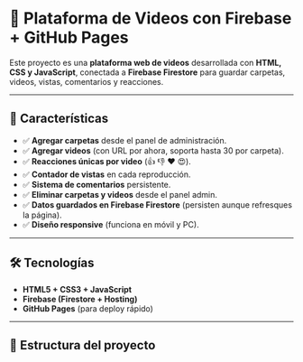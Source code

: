 # 🎥 Plataforma de Videos con Firebase + GitHub Pages

Este proyecto es una **plataforma web de videos** desarrollada con **HTML, CSS y JavaScript**, conectada a **Firebase Firestore** para guardar carpetas, videos, vistas, comentarios y reacciones.

---

## 🚀 Características
- ✅ **Agregar carpetas** desde el panel de administración.  
- ✅ **Agregar videos** (con URL por ahora, soporta hasta 30 por carpeta).  
- ✅ **Reacciones únicas por video** (👍 👎 ❤️ 😍).  
- ✅ **Contador de vistas** en cada reproducción.  
- ✅ **Sistema de comentarios** persistente.  
- ✅ **Eliminar carpetas y videos** desde el panel admin.  
- ✅ **Datos guardados en Firebase Firestore** (persisten aunque refresques la página).  
- ✅ **Diseño responsive** (funciona en móvil y PC).  

---

## 🛠 Tecnologías
- **HTML5 + CSS3 + JavaScript**
- **Firebase (Firestore + Hosting)**
- **GitHub Pages** (para deploy rápido)

---

## 📂 Estructura del proyecto
